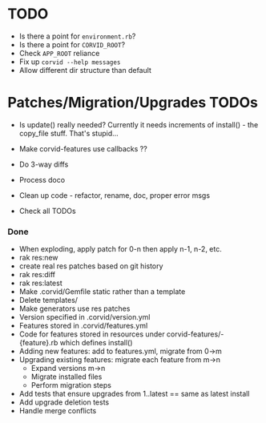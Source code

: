 TODO
====
* Is there a point for `environment.rb`?
* Is there a point for `CORVID_ROOT`?
* Check `APP_ROOT` reliance
* Fix up `corvid --help messages`
* Allow different dir structure than default

Patches/Migration/Upgrades TODOs
================================
* Is update() really needed? Currently it needs increments of install() - the copy_file stuff. That's stupid...
* Make corvid-features use callbacks ??
* Do 3-way diffs

* Process doco
* Clean up code - refactor, rename, doc, proper error msgs
* Check all TODOs

### Done
* When exploding, apply patch for 0-n then apply n-1, n-2, etc.
* rak res:new
* create real res patches based on git history
* rak res:diff
* rak res:latest
* Make .corvid/Gemfile static rather than a template
* Delete templates/
* Make generators use res patches
* Version specified in .corvid/version.yml
* Features stored in .corvid/features.yml
* Code for features stored in resources under corvid-features/-{feature}.rb which defines install()
* Adding new features: add to features.yml, migrate from 0->m
* Upgrading existing features: migrate each feature from m->n
  * Expand versions m->n
  * Migrate installed files
  * Perform migration steps
* Add tests that ensure upgrades from 1..latest == same as latest install
* Add upgrade deletion tests
* Handle merge conflicts
